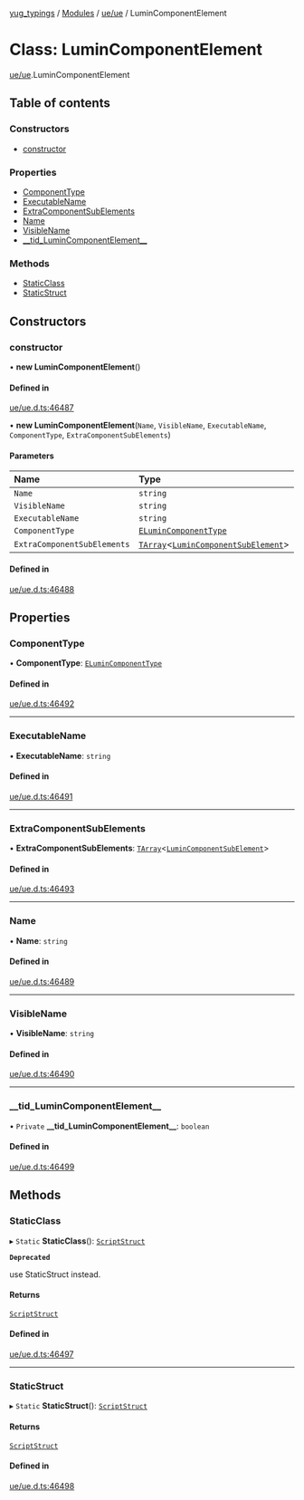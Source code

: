 [yug_typings](../README.md) / [Modules](../modules.md) / [ue/ue](../modules/ue_ue.md) / LuminComponentElement

# Class: LuminComponentElement

[ue/ue](../modules/ue_ue.md).LuminComponentElement

## Table of contents

### Constructors

- [constructor](ue_ue.LuminComponentElement.md#constructor)

### Properties

- [ComponentType](ue_ue.LuminComponentElement.md#componenttype)
- [ExecutableName](ue_ue.LuminComponentElement.md#executablename)
- [ExtraComponentSubElements](ue_ue.LuminComponentElement.md#extracomponentsubelements)
- [Name](ue_ue.LuminComponentElement.md#name)
- [VisibleName](ue_ue.LuminComponentElement.md#visiblename)
- [\_\_tid\_LuminComponentElement\_\_](ue_ue.LuminComponentElement.md#__tid_lumincomponentelement__)

### Methods

- [StaticClass](ue_ue.LuminComponentElement.md#staticclass)
- [StaticStruct](ue_ue.LuminComponentElement.md#staticstruct)

## Constructors

### constructor

• **new LuminComponentElement**()

#### Defined in

[ue/ue.d.ts:46487](https://github.com/YugMetaverse/yug_typings/blob/25cad34/ue/ue.d.ts#L46487)

• **new LuminComponentElement**(`Name`, `VisibleName`, `ExecutableName`, `ComponentType`, `ExtraComponentSubElements`)

#### Parameters

| Name | Type |
| :------ | :------ |
| `Name` | `string` |
| `VisibleName` | `string` |
| `ExecutableName` | `string` |
| `ComponentType` | [`ELuminComponentType`](../enums/ue_ue.ELuminComponentType.md) |
| `ExtraComponentSubElements` | [`TArray`](../interfaces/ue_puerts.TArray.md)<[`LuminComponentSubElement`](ue_ue.LuminComponentSubElement.md)\> |

#### Defined in

[ue/ue.d.ts:46488](https://github.com/YugMetaverse/yug_typings/blob/25cad34/ue/ue.d.ts#L46488)

## Properties

### ComponentType

• **ComponentType**: [`ELuminComponentType`](../enums/ue_ue.ELuminComponentType.md)

#### Defined in

[ue/ue.d.ts:46492](https://github.com/YugMetaverse/yug_typings/blob/25cad34/ue/ue.d.ts#L46492)

___

### ExecutableName

• **ExecutableName**: `string`

#### Defined in

[ue/ue.d.ts:46491](https://github.com/YugMetaverse/yug_typings/blob/25cad34/ue/ue.d.ts#L46491)

___

### ExtraComponentSubElements

• **ExtraComponentSubElements**: [`TArray`](../interfaces/ue_puerts.TArray.md)<[`LuminComponentSubElement`](ue_ue.LuminComponentSubElement.md)\>

#### Defined in

[ue/ue.d.ts:46493](https://github.com/YugMetaverse/yug_typings/blob/25cad34/ue/ue.d.ts#L46493)

___

### Name

• **Name**: `string`

#### Defined in

[ue/ue.d.ts:46489](https://github.com/YugMetaverse/yug_typings/blob/25cad34/ue/ue.d.ts#L46489)

___

### VisibleName

• **VisibleName**: `string`

#### Defined in

[ue/ue.d.ts:46490](https://github.com/YugMetaverse/yug_typings/blob/25cad34/ue/ue.d.ts#L46490)

___

### \_\_tid\_LuminComponentElement\_\_

• `Private` **\_\_tid\_LuminComponentElement\_\_**: `boolean`

#### Defined in

[ue/ue.d.ts:46499](https://github.com/YugMetaverse/yug_typings/blob/25cad34/ue/ue.d.ts#L46499)

## Methods

### StaticClass

▸ `Static` **StaticClass**(): [`ScriptStruct`](ue_ue.ScriptStruct.md)

**`Deprecated`**

use StaticStruct instead.

#### Returns

[`ScriptStruct`](ue_ue.ScriptStruct.md)

#### Defined in

[ue/ue.d.ts:46497](https://github.com/YugMetaverse/yug_typings/blob/25cad34/ue/ue.d.ts#L46497)

___

### StaticStruct

▸ `Static` **StaticStruct**(): [`ScriptStruct`](ue_ue.ScriptStruct.md)

#### Returns

[`ScriptStruct`](ue_ue.ScriptStruct.md)

#### Defined in

[ue/ue.d.ts:46498](https://github.com/YugMetaverse/yug_typings/blob/25cad34/ue/ue.d.ts#L46498)
